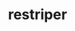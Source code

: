 ---
layout: landing_page
sidebar: qq_cli_command_reference_sidebar
summary: Listing of commands for restriper
title: restriper

---